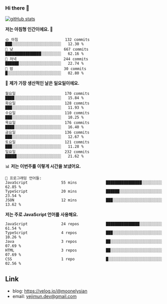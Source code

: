 ### Hi there 👋

<!--
**moonelysian/moonelysian** is a ✨ _special_ ✨ repository because its `README.md` (this file) appears on your GitHub profile.

Here are some ideas to get you started:

- 🔭 I’m currently working on ...
- 🌱 I’m currently learning ...
- 👯 I’m looking to collaborate on ...
- 🤔 I’m looking for help with ...
- 💬 Ask me about ...
- 📫 How to reach me: ...
- 😄 Pronouns: ...
- ⚡ Fun fact: ...
-->

<!-- [![wakatime stats](https://github-readme-stats.vercel.app/api/wakatime?username=moonelysian)](https://github.com/anuraghazra/github-readme-stats) -->

[![gitHub stats](https://github-readme-stats.vercel.app/api?username=moonelysian&show_icons=true)](https://github.com/anuraghazra/github-readme-stats)

<!--START_SECTION:waka-->
**저는 아침형 인간이에요. 🐤** 

```text
🌞 아침                     132 commits         ███░░░░░░░░░░░░░░░░░░░░░░   12.30 % 
🌆 낮　                     667 commits         ████████████████░░░░░░░░░   62.16 % 
🌃 저녁                     244 commits         ██████░░░░░░░░░░░░░░░░░░░   22.74 % 
🌙 밤　                     30 commits          █░░░░░░░░░░░░░░░░░░░░░░░░   02.80 % 
```
📅 **제가 가장 생산적인 날은 일요일이에요.** 

```text
월요일                      170 commits         ████░░░░░░░░░░░░░░░░░░░░░   15.84 % 
화요일                      128 commits         ███░░░░░░░░░░░░░░░░░░░░░░   11.93 % 
수요일                      110 commits         ███░░░░░░░░░░░░░░░░░░░░░░   10.25 % 
목요일                      176 commits         ████░░░░░░░░░░░░░░░░░░░░░   16.40 % 
금요일                      136 commits         ███░░░░░░░░░░░░░░░░░░░░░░   12.67 % 
토요일                      121 commits         ███░░░░░░░░░░░░░░░░░░░░░░   11.28 % 
일요일                      232 commits         █████░░░░░░░░░░░░░░░░░░░░   21.62 % 
```


📊 **저는 이번주를 이렇게 시간을 보냈어요.** 

```text
💬 프로그래밍 언어들: 
JavaScript               55 mins             ████████████████░░░░░░░░░   62.85 % 
TypeScript               20 mins             ██████░░░░░░░░░░░░░░░░░░░   23.54 % 
JSON                     12 mins             ███░░░░░░░░░░░░░░░░░░░░░░   13.62 % 
```

**저는 주로 JavaScript 언어를 사용해요.** 

```text
JavaScript               24 repos            ███████████████░░░░░░░░░░   61.54 % 
TypeScript               4 repos             ███░░░░░░░░░░░░░░░░░░░░░░   10.26 % 
Java                     3 repos             ██░░░░░░░░░░░░░░░░░░░░░░░   07.69 % 
HTML                     3 repos             ██░░░░░░░░░░░░░░░░░░░░░░░   07.69 % 
CSS                      1 repo              █░░░░░░░░░░░░░░░░░░░░░░░░   02.56 % 
```




<!--END_SECTION:waka-->


## Link
- blog: https://velog.io/@moonelysian
- email: yejimun.dev@gmail.com
